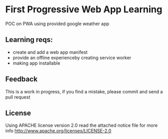 #  First Progressive Web App Learning 

POC on PWA using provided google weather app


## Learning reqs:

* create and add a web app manifest
* provide an offline experienceby creating service worker
* making app installable



## Feedback

This is a work in progress, if you find a mistake, please commit and send a pull request


## License

Using APACHE license version 2.0 read the attached notice file for more info
http://www.apache.org/licenses/LICENSE-2.0
